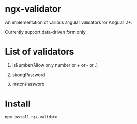 # ngx-validator

An implementation of various angular validators for Angular 2+.

Currently support data-driven form only.

# List of validators

1. isNumber(Allow only number or + or - or .)

1. strongPassword

1. matchPassword

# Install

`npm install ngx-validate`
